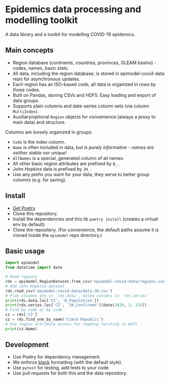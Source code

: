 # Epidemics data processing and modelling toolkit

A data library and a toolkit for modelling COVID-19 epidemics.

## Main concepts

* Region database (continents, countries, provinces, GLEAM basins) - codes, names, basic stats.
* All data, including the region database, is stored in epimodel-covid-data repo for asynchronous updates.
* Each region has an ISO-based code, all data is organized in rows by those codes.
* Built on Pandas, storing CSVs and HDF5. Easy loading and export of data groups.
* Supports plain columns and date-series column sets (via column `MultiIndex`).
* Auxiliary/optional `Region` objects for convenience (always a proxy to main data) and structure.
  
Columns are loosely organized in groups:

* `Code` is the index column.
* `Name` is often included in data, but is *purely informative - names are neither stable nor unique!*
* `AllNames` is a special, generated column of all names
* All other basic region attributes are prefixed by `B_`.
* John Hopkins data is prefixed by `JH_`.
* Use any prefix you want for your data, they serve to better group columns (e.g. for saving).

## Install

* [Get Poetry](https://python-poetry.org/docs/#installation)
* Clone this repository.
* Install the dependencies and this lib `poetry install` (creates a virtual env by default).
* Clone the [](https://github.com/epidemics/epimodel-covid-data/) repository. (For convenience, the default paths assume it is cloned inside the `epimodel` repo directory.)

## Basic usage

```python
import epimodel
from datetime import date

# Read regions
rds = epimodel.RegionDataset.from_csv('epimodel-covid-data/regions.csv')
# Add John Hopkins dataset
rds.read_csv('epimodel-covid-data/data-JH.csv')
# Plan columns are in `rds.data`, dated columns in `rds.series`
print(rds.data.loc['CZ', 'B_Population'])
print(rds.series.loc['CZ', 'JH_Confirmed'][date(2020, 3, 25)])
# Find by name or by code
cz = rds['CZ']
cz = rds.find_one_by_name('Czech Republic')
# Use region attribute access for reading (writing is WIP)
print(cz.Name)
```

## Development

* Use Poetry for dependency management.
* We enforce [black](https://github.com/psf/black) formatting (with the default style).
* Use `pytest` for testing, add tests to your code.
* Use pull requests for both this and the data repository.
